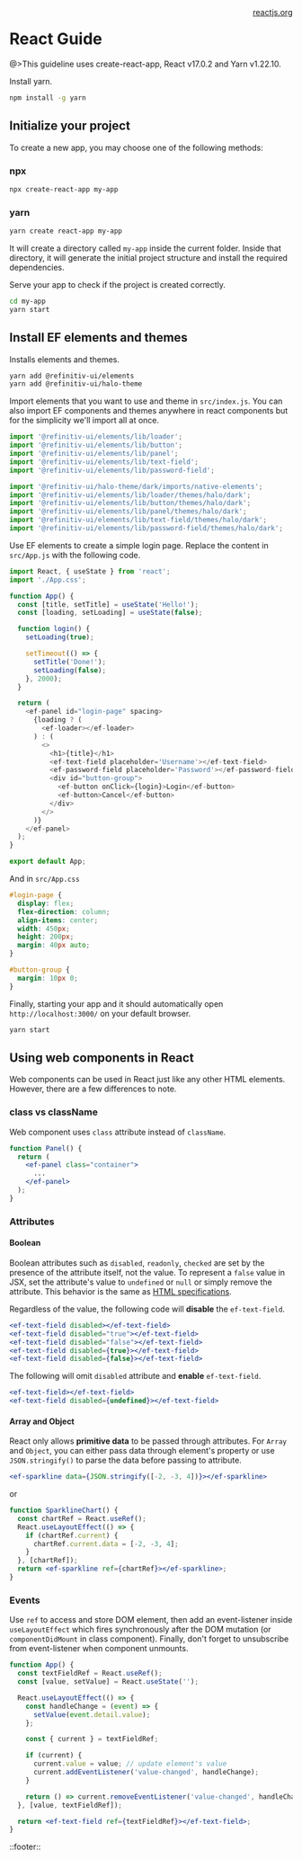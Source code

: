 <!--
type: page
title: React
location: ./integrations/react
layout: default
-->

<div style="float:right">
  <a href="https://reactjs.org/" target="_blank">reactjs.org</a>
</div>

# React Guide

@>This guideline uses create-react-app, React v17.0.2 and Yarn v1.22.10.

Install yarn.

```sh
npm install -g yarn
```

## Initialize your project

To create a new app, you may choose one of the following methods:

### npx

```sh
npx create-react-app my-app
```

### yarn

```sh
yarn create react-app my-app
```

It will create a directory called `my-app` inside the current folder. Inside that directory, it will generate the initial project structure and install the required dependencies.

Serve your app to check if the project is created correctly.

```sh
cd my-app
yarn start
```

## Install EF elements and themes

Installs elements and themes.

```sh
yarn add @refinitiv-ui/elements
yarn add @refinitiv-ui/halo-theme
```

Import elements that you want to use and theme in `src/index.js`. You can also import EF components and themes anywhere in react components but for the simplicity we'll import all at once.

```javascript
import '@refinitiv-ui/elements/lib/loader';
import '@refinitiv-ui/elements/lib/button';
import '@refinitiv-ui/elements/lib/panel';
import '@refinitiv-ui/elements/lib/text-field';
import '@refinitiv-ui/elements/lib/password-field';

import '@refinitiv-ui/halo-theme/dark/imports/native-elements';
import '@refinitiv-ui/elements/lib/loader/themes/halo/dark';
import '@refinitiv-ui/elements/lib/button/themes/halo/dark';
import '@refinitiv-ui/elements/lib/panel/themes/halo/dark';
import '@refinitiv-ui/elements/lib/text-field/themes/halo/dark';
import '@refinitiv-ui/elements/lib/password-field/themes/halo/dark';
```

Use EF elements to create a simple login page. Replace the content in `src/App.js` with the following code.

```javascript
import React, { useState } from 'react';
import './App.css';

function App() {
  const [title, setTitle] = useState('Hello!');
  const [loading, setLoading] = useState(false);

  function login() {
    setLoading(true);

    setTimeout(() => {
      setTitle('Done!');
      setLoading(false);
    }, 2000);
  }

  return (
    <ef-panel id="login-page" spacing>
      {loading ? (
        <ef-loader></ef-loader>
      ) : (
        <>
          <h1>{title}</h1>
          <ef-text-field placeholder='Username'></ef-text-field>
          <ef-password-field placeholder='Password'></ef-password-field>
          <div id="button-group">
            <ef-button onClick={login}>Login</ef-button>
            <ef-button>Cancel</ef-button>
          </div>
        </>
      )}
    </ef-panel>
  );
}

export default App;
```

And in `src/App.css`

```css
#login-page {
  display: flex;
  flex-direction: column;
  align-items: center;
  width: 450px;
  height: 200px;
  margin: 40px auto;
}

#button-group {
  margin: 10px 0;
}
```

Finally, starting your app and it should automatically open `http://localhost:3000/` on your default browser.

```sh
yarn start
```

## Using web components in React

Web components can be used in React just like any other HTML elements. However, there are a few differences to note.

### class vs className

Web component uses `class` attribute instead of `className`.

```jsx
function Panel() {
  return (
    <ef-panel class="container">
      ...
    </ef-panel>
  );
}
```

### Attributes

#### Boolean

Boolean attributes such as `disabled`, `readonly`, `checked` are set by the presence of the attribute itself, not the value. To represent a `false` value in JSX, set the attribute's value to `undefined` or `null` or simply remove the attribute. This behavior is the same as [HTML specifications](https://html.spec.whatwg.org/multipage/common-microsyntaxes.html#boolean-attributes).

Regardless of the value, the following code will **disable** the `ef-text-field`.

```jsx
<ef-text-field disabled></ef-text-field>
<ef-text-field disabled="true"></ef-text-field>
<ef-text-field disabled="false"></ef-text-field>
<ef-text-field disabled={true}></ef-text-field>
<ef-text-field disabled={false}></ef-text-field>
```

The following will omit `disabled` attribute and **enable** `ef-text-field`.

```jsx
<ef-text-field></ef-text-field>
<ef-text-field disabled={undefined}></ef-text-field>
```

#### Array and Object

React only allows **primitive data** to be passed through attributes. For `Array` and `Object`, you can either pass data through element's property or use `JSON.stringify()` to parse the data before passing to attribute.

```jsx
<ef-sparkline data={JSON.stringify([-2, -3, 4])}></ef-sparkline>
```

or

```jsx
function SparklineChart() {
  const chartRef = React.useRef();
  React.useLayoutEffect(() => {
    if (chartRef.current) {
      chartRef.current.data = [-2, -3, 4];
    }
  }, [chartRef]);
  return <ef-sparkline ref={chartRef}></ef-sparkline>;
}
```

### Events

Use `ref` to access and store DOM element, then add an event-listener inside `useLayoutEffect` which fires synchronously after the DOM mutation (or `componentDidMount` in class component). Finally, don't forget to unsubscribe from event-listener when component unmounts.

```jsx
function App() {
  const textFieldRef = React.useRef();
  const [value, setValue] = React.useState('');

  React.useLayoutEffect(() => {
    const handleChange = (event) => {
      setValue(event.detail.value);
    };

    const { current } = textFieldRef;

    if (current) {
      current.value = value; // update element's value
      current.addEventListener('value-changed', handleChange);
    }

    return () => current.removeEventListener('value-changed', handleChange); // unsubscribe
  }, [value, textFieldRef]);

  return <ef-text-field ref={textFieldRef}></ef-text-field>;
}
```

::footer::
